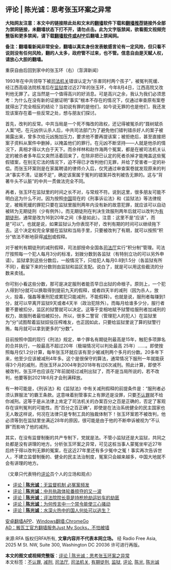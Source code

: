  <h2>评论 | 陈光诚：思考张玉环案之异常</h2> <p class="notice"><b>大陆网友注意：本文中的链接除此处和文末的<a href="https://github.com/bannedbook/fanqiang" >翻墙</a>软件下载和<a href="https://github.com/killgcd/justmysocks/blob/master/README.md">翻墙推荐</a>链接外全部为禁网链接，未翻墙状态下打不开，请勿点击。此为文字版禁闻，欲看图文视频完整版和更多禁闻，请下载<a href="https://github.com/bannedbook/fanqiang">翻墙软件或APP</a>后翻墙上禁闻网。</p><p>备注：翻墙看新闻非常安全，翻墙以真实身份发表敏感言论有一定风险，但只看不说则没有任何风险，翻的人太多，政府管不过来，也不管。信息自由是天赋人权，请放心大胆的翻墙。</b></p>  <div class="entry"> <p>重获自由后回到家中的张玉环（右）（澎湃新闻）</p> <p>1993年在中共领导下被<a href="https://www.bannedbook.org/bnews/tag/%E5%8F%B8%E6%B3%95%E6%9C%BA%E5%85%B3/" class="st_tag internal_tag" rel="tag" title="标签 司法机关 下的日志">司法机关</a>错误认定为“杀害同村两个孩子”，被冤判死缓、经江西高级法院核准后在<a href="https://www.bannedbook.org/bnews/tag/%e7%9b%91%e7%8b%b1/" class="st_tag internal_tag" rel="tag" title="标签 监狱 下的日志">监狱</a>度过近27年的张玉环，今年8月4日，江西高院又改判他无罪了。这当然是一个值得高兴的好消息。可是高兴之余，我认为我们必须思考：为什么在没有新的证据证明“事实”根本不存在的情况下，仅通过审查原有案卷就得出了完全相反的结论？当初说有罪的是他们，如今说无罪的也是他们，我还发现该案存在着一些反常之处，想与朋友们探讨。</p>  <p> 首先，改判的反常。中共当局是一个死不悔改的政权，还记得被冤杀的“聂树斌杀人案”吧，在元凶供认杀人后，中共司法部门为了避免他们错判错杀好人的案子被揭露出来，曾多次给元凶施加压力，要求他不要再提该案；被拒绝后，甚至直接把案子资料从案件中删掉，以掩盖他们的罪行。在元凶不断坚持——人就是他杀的情况下，真相才得以大白于天下。而佘祥林和赵作海两个冤案，都是在被司法机关认定的被杀者多年后又突然活着回来了，在除非把已认定的死者杀掉才能掩盖这些冤假错案，在别无它法的情况下，迫不得已才改判他们无罪，并给了受害者一定的补偿。而张玉环案则是在家属聘请的律师介入后，仅凭通过审查案卷就发现原来的判决“事实不清，证据不足”，确定该案属于冤判的错案并改判被告无罪的。这与“背著牛头不认脏”的中共一贯做法完全不同。</p> <p> 再者，张玉环在监狱里的时间之长不对，与常规不符。说到这里，很多朋友可能不明白这为什么不对。因为按照<span class='wp_keywordlink_affiliate'><a href="https://www.bannedbook.org/" title="中国" target="_blank">中国</a></span>现在的《刑事诉讼法》和《监狱法》等法律规定，被叛死缓的罪犯只要在监狱里服刑两年内没有新的故意犯罪，就应该可以自动被转为无期徒刑（少有例外）。而无期徒刑在判决生效服刑两年后就可以改判为<a href="https://www.bannedbook.org/bnews/tag/%E6%9C%89%E6%9C%9F%E5%BE%92%E5%88%91/" class="st_tag internal_tag" rel="tag" title="标签 有期徒刑 下的日志">有期徒刑</a>，通常是改为16到20年之间（多是如此）。注意：这里不是“应该”，而是”可以”。也就是说，如果监狱认为你表现不好，改判有期的时间可以继续拖下去。这个决定权完全掌握在监狱和当局手里，只要被改判了有期，就可以按照“积分”依法不断地获得<a href="https://www.bannedbook.org/bnews/tag/%E5%87%8F%E5%88%91/" class="st_tag internal_tag" rel="tag" title="标签 减刑 下的日志">减刑</a>或假释。</p>  <p> 对于被判有期徒刑的减刑假释，司法部授命全国各<a href="https://www.bannedbook.org/bnews/tag/%E5%8F%B8%E6%B3%95%E5%8E%85/" class="st_tag internal_tag" rel="tag" title="标签 司法厅 下的日志">司法厅</a>实行“积分制”管理。司法厅按照每一个犯人每月3分的标准，划拨分数到各监狱（有特别立功的可以另外申请）。监狱拿到这些分数后，一般情况下，只给犯人每月0.8到1.5分（各监狱有所不同），截留下来的分数则由监狱和监区支配。说白了，就是可以用这些截流的分数来卖钱。</p> <p> 你可别小看这些分数，那可是决定服刑者能否早日出狱的命根子。原则上，一个犯人得到1分就可以换取得到提前九天的假释，或者四天半的减刑（因为杀人，放火，投毒，强姦等重刑犯或累犯只能减刑，不能假释）。也就是说，服刑者每赚到1分，就可以早离开监狱9天或者4天半（政治犯除外）。而每月给谁多少分，服行者要不要被扣分，监区的狱警就可以决定。这等于变相地赋予狱警给服刑者加减刑的权力，故服刑者最怕被扣分。所以，很多二警官（管理犯人的犯人）在监狱里为“分”试图帮着监狱奴役压榨难友，也正因如此，只要给监狱里说了算的狱警行贿，每月就可以拿到更多的“分数”。</p>  <p> 目前按照中国的现行《刑法》规定，单个罪名有期徒刑最高是15年，触犯多项罪名的合并执行，一般最高不超过20年（极端情况可以判处最高 25年）……。即使按照每月仅1.2分计算，每年张玉环就应该有至少被减刑两个多月的分数。20多年下来，他至少应该被减刑4年多。这个是很保守的算法，通常情况下服刑一年就能获得3个月的减刑，而张玉环从2004年到2018年有过6次减刑。照此计算，即使不被改判，张玉环也应该在7年前就经过减刑出狱了，而不是当局所说的，若不改判，他要等到2021年6月才会刑满释放。</p> <p> 有一种可能是，《刑诉法》和《监狱法》中有关减刑假释的前提条件是：“服刑者必须认罪服法”的霸王条款。这意味着别管事实上有罪还是没罪，只要<a href="https://www.bannedbook.org/bnews/tag/%E4%B8%8D%E8%AE%A4%E7%BD%AA/" class="st_tag internal_tag" rel="tag" title="标签 不认罪 下的日志">不认罪</a>就不给你减刑。这等于是从法律上肯定了司法机关的办案百分之百是正确的，否定了客观存在误判冤判的可能性。而“百分之百正确”，即使是在法治系统健全的民主国家也无人敢这样说，何况在法律只是专制工具的独裁体制下！张玉环案若不被改判，他必须等到在监狱里坐满近28年的原因，很可能是由于他的不断申诉被视为“不认罪”而影响了他的减刑。</p>  <p> 其实，在没有监督制衡的共产专制下，党就是法。不管小监狱还是大监狱，共同之处都是没有讲理的地方。分析张玉环案之异常，可见这桩当事人蒙冤坐牢近27年后终于得以改判无罪的冤案，在这近27年里还有多少冤中之冤！事实再次告诉世人，不建立监督制衡的、健全的民主法治制度，冤案只会越来越多，中国大地就不会有讲理的地方。</p> <p>（文章只代表特约<span class='wp_keywordlink_affiliate'><a href="https://www.bannedbook.org/bnews/comments/" title="新闻评论" target="_blank">评论</a></span>员个人的立场和观点）</p> <ul class='op-related-articles' title='相关阅读'> <li><a href='https://www.bannedbook.org/bnews/comments/20200811/1377865.html' target='_blank'>评论 | <b>陈光诚</b>：无监督机制  必冤案频发</a></li> <li><a href='https://www.bannedbook.org/bnews/ssgc/20200808/1376343.html' target='_blank'> 评论 | <b>陈光诚</b>：中共执政体轮番掠夺的又一波 </a></li> <li><a href='https://www.bannedbook.org/bnews/ssgc/20200803/1374136.html' target='_blank'>评论 | <b>陈光诚</b>：评法院院长竟是持枪抢劫运钞车的劫匪</a></li> <li><a href='https://www.bannedbook.org/bnews/comments/20200721/1363733.html' target='_blank'>评论 | <b>陈光诚</b>：为何传言中一个禁令能使三心骚动</a></li> <li><a href='https://www.bannedbook.org/bnews/comments/20200718/1362491.html' target='_blank'>评论 | <b>陈光诚</b>：水深火热中的国人何处可以逃生？</a></li> </ul> <div class="texttj"> <a href="https://github.com/bannedbook/fanqiang/wiki/%E7%A6%81%E9%97%BB%E7%BD%91%E5%AE%89%E5%8D%93%E7%BF%BB%E5%A2%99%E6%96%B0%E9%97%BBAPP" target="_blank">安卓翻墙APP</a>、<a href="https://github.com/bannedbook/fanqiang/wiki/Chrome%E4%B8%80%E9%94%AE%E7%BF%BB%E5%A2%99%E5%8C%85" target="_blank">Windows翻墙:ChromeGo</a><br/> <a href="https://github.com/killgcd/justmysocks/blob/master/README.md" target="_blank">AD：搬瓦工官方翻墙服务Just My Socks，不怕被墙</a> </div><p>来源:RFA  版权归RFA所有, <strong>文章内容并不代表本网立场。</strong>  经 Radio Free Asia, 2025 M St. NW, Suite 300, Washington DC 20036 许可进行再版。</p><a name='sharetosocial'></a>         <div><b>本文的图文或视频完整版</b>：<a href='https://www.bannedbook.org/bnews/comments/20200815/1380301.html'>评论 | 陈光诚：思考张玉环案之异常</a></div>  </div><!--END ENTRY--> <div class="postfooter"> <div>本文标签：<a href="https://www.bannedbook.org/bnews/tag/%E4%B8%8D%E8%AE%A4%E7%BD%AA/" rel="tag">不认罪</a>, <a href="https://www.bannedbook.org/bnews/tag/%E5%87%8F%E5%88%91/" rel="tag">减刑</a>, <a href="https://www.bannedbook.org/bnews/tag/%E5%8F%B8%E6%B3%95%E5%8E%85/" rel="tag">司法厅</a>, <a href="https://www.bannedbook.org/bnews/tag/%E5%8F%B8%E6%B3%95%E6%9C%BA%E5%85%B3/" rel="tag">司法机关</a>, <a href="https://www.bannedbook.org/bnews/tag/%E6%9C%89%E6%9C%9F%E5%BE%92%E5%88%91/" rel="tag">有期徒刑</a>, <a href="https://www.bannedbook.org/bnews/tag/%e7%9b%91%e7%8b%b1/" rel="tag">监狱</a>, <a href="https://www.bannedbook.org/bnews/tag/%E8%AF%84%E8%AE%BA/" rel="tag">评论</a>, <a href="https://www.bannedbook.org/bnews/tag/%e9%99%88%e5%85%89/" rel="tag">陈光</a>, <a href="https://www.bannedbook.org/bnews/tag/%e9%99%88%e5%85%89%e8%af%9a/" rel="tag">陈光诚</a></div>  </div><!--END POSTFOOTER--> 